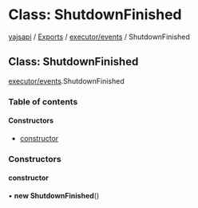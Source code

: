 # Class: ShutdownFinished

[yajsapi](../yajsapi.md) / [Exports](../modules/) / [executor/events](../modules/executor_events.md) / ShutdownFinished

## Class: ShutdownFinished

[executor/events](../modules/executor_events.md).ShutdownFinished

### Table of contents

#### Constructors

* [constructor](executor_events.shutdownfinished.md#constructor)

### Constructors

#### constructor

• **new ShutdownFinished**\(\)

